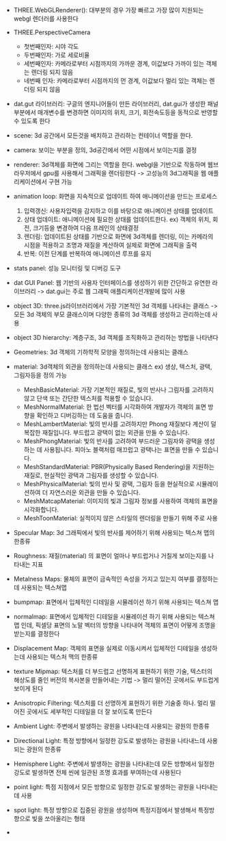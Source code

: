 
* THREE.WebGLRenderer(): 대부분의 경우 가장 빠르고 가장 많이 지원되는 webgl 렌더러를 사용한다
*  THREE.PerspectiveCamera
   *  첫번째인자: 시야 각도
   *  두번째인자: 가로 세로비율
   *  세번째인자: 카메라로부터 시점까지의 가까운 경계, 이값보다 가까이 있는 객체는 렌더링 되지 않음
   *  네번째 인자: 카메라로부터 시점까지의 먼 경계, 이값보다 멀리 있는 객체는 렌더링 되지 않음
* dat.gut 라이브러리: 구글의 엔지니어들이 만든 라이브러리, dat.gui가 생성한 패널 부분에서 매개변수를 변경하면 이미지의 위치, 크기, 회전속도등을 동적으로 반영할수 있도록 한다
* scene: 3d 공간에서 모든것을 배치하고 관리하는 컨테이너 역할을 한다.
* camera: 보이는 부분을 정의, 3d공간에서 어떤 시점에서 보이는지를 결정
* renderer: 3d객체를 화면에 그리는 역할을 한다. webgl을 기반으로 작동하며 웹브라우저에서 gpu를 사용해서 그래픽을 렌더링한다 -> 고성능의 3d그래픽을 웹 애플리케이션에서 구현 가능
* animation loop: 화면을 지속적으로 업데이트 하여 애니메이션을 만드는 프로세스
  1. 입력갱신: 사용자입력을 감지하고 이를 바탕으로 애니메이션 상태를 업데이트
  2. 상태 업데이트: 애니메이션에 필요한 상태를 업데이트한다. ex) 객체의 위치, 회전, 크기등을 변경하여 다음 프레인의 상태결정
  3. 렌더링: 업데이트된 상태를 기반으로 화면에 3d객체를 렌더링, 이는 카메라의 시점을 적용하고 조명과 재질을 계산하여 실제로 화면에 그래픽을 출력
  4. 반복: 이전 단계를 반복하여 애니메이션 루프를 유지

* stats panel: 성능 모니터링 및 디버깅 도구
* dat GUI Panel: 웹 기반의 사용자 인터페이스를 생성하기 위한 간단하고 유연한 라이브러리 -> dat.gui는 주로 웹 그래픽 애플리케이션개발에 많이 사용
* object 3D: three.js라이브러리에서 가장 기본적인 3d 객체를 나타내는 클래스 -> 모든 3d 객체의 부모 클래스이며 다양한 종류의 3d 객체를 생성하고 관리하는데 사용
* object 3D hierarchy: 계층구조, 3d 객체를 조직화하고 관리하는 방법을 나타낸다
* Geometries: 3d 객체의  기하학적 모양을 정의하는데 사용되는 클래스
* material: 3d객체의 외관을 정의하는데 사용되는 클래스 ex) 생상, 텍스처, 광택, 그림자등을 정의 가능
  * MeshBasicMaterial: 가장 기본적인 재질로, 빛의 반사나 그림자를 고려하지 않고 단색 또는 간단한 텍스처를 적용할 수 있습니다.
  * MeshNormalMaterial: 한 법선 벡터를 시각화하여 개발자가 객체의 표면 방향을 확인하고 디버깅하는 데 도움을 줍니다.
  * MeshLambertMaterial: 빛의 반사를 고려하지만 Phong 재질보다 계산이 덜 복잡한 재질입니다. 부드럽고 광택이 없는 외관을 만들 수 있습니다.
  * MeshPhongMaterial: 빛의 반사를 고려하여 부드러운 그림자와 광택을 생성하는 데 사용됩니다. 피아노 블랙처럼 매끄럽고 광택나는 표면을 만들 수 있습니다.
  * MeshStandardMaterial: PBR(Physically Based Rendering)을 지원하는 재질로, 현실적인 광택과 그림자를 생성할 수 있습니다.
  * MeshPhysicalMaterial: 빛의 반사 및 광택, 그림자 등을 현실적으로 시뮬레이션하여 더 자연스러운 외관을 만들 수 있습니다.
  *  MeshMatcapMaterial: 이미지의 빛과 그림자 정보를 사용하여 객체의 표면을 시각화합니다.
  *  MeshToonMaterial: 실적이지 않은 스타일의 렌더링을 만들기 위해 주로 사용

* Specular Map: 3d 그래픽에서 빛의 반사를 제어하기 위해 사용되는 텍스쳐 맵의 한종류 
* Roughness: 재질(material) 의 표면이 얼마나 부드럽거나 거칠게 보이는지를 나타내는 지표
* Metalness Maps: 물체의 표면이 금속적인 속성을 가지고 있는지 여부를 결정하는데 사용되는 텍스쳐맵
* bumpmap: 표면에서 입체적인 디테일을 시뮬레이션 하기 위해 사용되는 텍스쳐 맵
* normalmap: 표면에서 입체적인 디테일을 시뮬레이션 하기 위해 사용되는 텍스쳐 맵 인데, 픽셀당 표면의 노말 벡터의 방향을 나타내어 객체의 표면이 어떻게 조명을 받는지를 결정한다
* Displacement Map: 객체의 표면을 실제로 이동시켜서 입체적인 디테일을 생성하는데 사용되는  텍스처 맥의 한종류
* texture Mipmap: 텍스처를 더 부드럽고 선명하게 표현하기 위한 기술, 텍스터의 해상도를 줄인 버전의 복사본을 만들어내는 기법 -> 멀리 떨어진 곳에서도 부드럽게 보이게 된다
* Anisotropic Filtering: 텍스처를 더 선명하게 표현하기 위한 기술중 하나. 멀리 떨어진 곳에서도 세부적인 디테일을 더 잘 보이도록 만든다
* Ambient Light: 주변에서 발생하는 광원을 나타내는데 사용되는 광원의 한종류
* Directional Light: 특정 방향에서 일정한 강도로 발생하는 광원을 나타내느데 사용되는 광원의 한종류
* Hemisphere Light: 주변에서 발생하는 광원을 나타내는데 모든 방향에서 일정한 강도로 발생하면 전체 씬에 일관된 조명 효과를 부여하는데 사용된다
* point light: 특점 지점에서 모든 방향으로 일정한 강도로 발생하는 광원을 나타내는데 사용
* spot light: 특정 방향으로 집중된 광원을 생성하며 특정지점에서 발생해서 특정방향으로 빛을 쏘아올리는 형태
* 